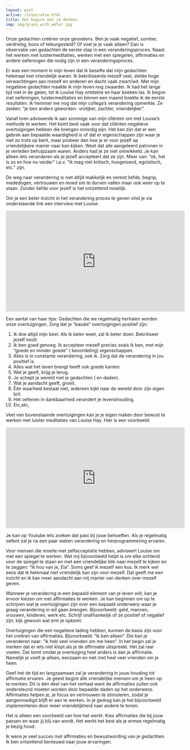 ```yaml
---
layout: post
active: /inspiratie.html
title: Het begint met je denken.
img: img/grass_with_water.jpg
---
```

Onze gedachten creëren onze gevoelens. Ben je vaak negatief, somber, verdrietig, boos of teleurgesteld? Of voel je je vaak alleen? Dan is observatie van gedachten de eerste stap in een veranderingsproces. Naast het werken met luistermeditaties, werken met een spiegelen, affirmaties en andere oefeningen die nodig zijn in een veranderingsproces.

Er was een moment in mijn leven dat ik besefte dat mijn gedachten helemaal niet vriendelijk waren. Ik bekritiseerde mezelf veel, stelde hoge verwachtingen aan mezelf en anderen en dacht vaak zwart/wit. Met mijn negatieve gedachten maakte ik mijn leven nog zwaarder. Ik had het lange tijd niet in de gaten, tot ik Louise Hay ontdekte en haar boeken las. Ik begon met oefeningen, luistermeditaties en binnen een maand boekte ik de eerste resultaten. Ik herinner me nog dat mijn collega’s verandering opmerkte. Ze zeiden: ”je ben anders geworden- vrolijker, zachter, vriendelijker”.

Vanaf toen adviseerde ik aan sommige van mijn cliënten om met Louise’s methode te werken. Het komt best vaak voor dat cliënten negatieve overtuigingen hebben die brengen onnodig pijn. Het kan zijn dat er een gebrek aan bepaalde waardigheid is of dat er eigenschappen zijn waar je niet zo trots op bent, maar probeer dan hoe je er voor jezelf op vriendelijkere manier naar kan kijken. Weet dat alle aangeleerd patronen in je verleden behulpzaam waren. Anders had je ze niet ontwikkeld. Je kan alleen iets veranderen als je jezelf accepteert dat ze zijn. Meer van: “ok, het is zo en hoe nu verder” i.p.v. ”ik mag niet kritisch, hoogeisend, egoïstisch, etc." zijn.

De weg naar verandering is niet altijd makkelijk en vereist liefde, begrip, mededogen, vertrouwen en moed om te durven vallen maar ook weer op te staan. Zonder liefde voor jezelf is het ontzettend moeilijk.

Om je een beter inzicht in het verandering proces te geven vind je via onderstaande link een interview met Louise:

<iframe width="560" height="315" src="https://www.youtube.com/embed/QG8h4vDQa8E" frameborder="0" allowfullscreen></iframe>

Een aantal van haar tips:
Gedachten die we regelmatig herhalen worden onze overtuigingen.
Zorg dat je “basale” overtuigingen positief zijn:

1. Ik doe altijd mijn best. Als ik beter weet, zal ik beter doen. Bekritiseer jezelf nooit.
2. Ik ben goed genoeg. Ik accepteer mezelf precies zoals ik ben, met mijn “goede en minder goede” ( beoordeling) eigenschappen.
3. Alles is in constante verandering, ook ik. Zorg dat de verandering in jou positief is.
4. Alles wat het leven brengt heeft ook goede kanten.
5. Wat je geeft, krijg je terug.
6. Je schept je wereld met je gedachten ( en daden).
7. Wat je aandacht geeft, groeit.
8. Één waarheid bestaat niet, iedereen kijkt naar de wereld door zijn eigen bril.
9. Het oefenen in dankbaarheid verandert je levenshouding.
10. Etc,etc,

Veel van bovenstaande overtuigingen kan je je eigen maken door bewust te werken met luister meditaties van Louise Hay. Hier is een voorbeeld:

<iframe width="560" height="315" src="https://www.youtube.com/embed/83a8OXmiSV4" frameborder="0" allowfullscreen></iframe>

Je kan op Youtube iets zoeken dat past bij jouw behoeften. Als je regelmatig oefent zal je na een paar weken verandering en herprogrammering ervaren.

Voor mensen die moeite met zelfacceptatie hebben, adviseert Louise om met een spiegel te werken. Wat mij bijvoorbeeld helpt is om elke ochtend voor de spiegel te staan en met een vriendelijke blik naar mezelf te kijken en te zeggen: “Ik hou van je, Ela”. Soms geef ik mezelf een kus. Ik merk wel eens dat ik helemaal niet vriendelijk kan zijn voor mezelf. Dat geeft me een inzicht en ik kan meer aandacht aan mij manier van denken over mezelf geven.

Wanneer je verandering in een bepaald element van je leven wilt, kan je ervoor kiezen om met affirmaties te werken. Je kan beginnen om op te schrijven wat je overtuigingen zijn over een bepaald onderwerp waar je graag verandering in wil gaan brengen. Bijvoorbeeld: geld, mannen, vrouwen, kinderen, werk etc. Schrijf onafhankelijk of ze positief of negatief zijn, kijk gewoon wat erin je opkomt.

Overtuigingen die een negatieve lading hebben, kunnen de basis zijn voor het creëren van affirmaties. Bijvoorbeeld: “ik ben alleen”. Die kan je veranderen naar: “ik heb veel vrienden om me heen”. In het begin zal je merken dat er iets niet klopt als je de affirmatie uitspreekt. Het zal raar voelen. Dat komt omdat je overtuiging heel anders is dan je affirmatie. Namelijk je voelt je alleen, eenzaam en niet met heel veel vrienden om je heen.

Geef het de tijd en langzaamaan zal je verandering in jouw houding tot affirmatie ervaren. Je geest begint alle vriendelijke mensen om je heen op te merken. Dit is één deel van het verhaal want de affirmaties zullen ook ondersteund moeten worden door bepaalde daden op het onderwerp. Affirmaties helpen je, je focus en vertrouwen te stimuleren, zodat je aangemoedigd blijft er aan te werken. In je gedrag kan je het bijvoorbeeld implementeren door meer vriendelijkheid naar andere te tonen.

Het is alleen een voorbeeld van hoe het werkt. Kies affirmaties die bij jouw passen en waar jij blij van wordt. Het werkt het best als je ermee regelmatig je bezig houd.

Ik wens je veel succes met affirmaties en bewustwording van je gedachten. Ik ben ontzettend benieuwd naar jouw ervaringen.
